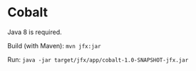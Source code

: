 Cobalt
======

Java 8 is required.

Build (with Maven): `mvn jfx:jar`

Run: `java -jar target/jfx/app/cobalt-1.0-SNAPSHOT-jfx.jar`
